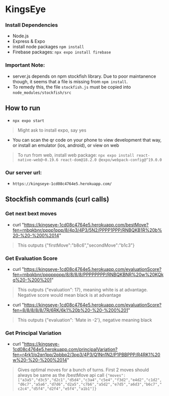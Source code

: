 # KingsEye

### Install Dependencies
- Node.js
- Express & Expo
- install node packages ```npm install```
- Firebase packages: ```npx expo install firebase```

### Important Note:
- server.js depends on npm stockfish library. Due to poor maintanence though, it seems that a file is missing from ```npm install```.
- To remedy this, the file ```stockfish.js``` must be copied into ```node_modules/stockfish/src```

## How to run
- ```npx expo start```
> Might ask to install expo, say yes
- You can scan the qr code on your phone to view development that way, or install an emulator (ios, android), or view on web
> To run from web, install web package: ```npx expo install react-native-web@~0.19.6 react-dom@18.2.0 @expo/webpack-config@^19.0.0```

### Our server url:
- ```https://kingseye-1cd08c4764e5.herokuapp.com/```

## Stockfish commands (curl calls)
### Get next bext moves
- curl "https://kingseye-1cd08c4764e5.herokuapp.com/bestMove?fen=rnbqkbnr/pppp1ppp/8/4p3/4P3/5N2/PPPP1PPP/RNBQKB1R%20b%20-%20-%200%2014"
> This outputs {"firstMove":"b8c6","secondMove":"b1c3"}

### Get Evaluation Score
- curl "https://kingseye-1cd08c4764e5.herokuapp.com/evaluationScore?fen=rnbqkbnr/pppppppp/8/8/8/8/PPPPPPPP/RNBQKBNR%20w%20KQkq%20-%200%201"
> This outputs {"evaluation": 17}, meaning white is at advantage. Negative score would mean black is at advantage

- curl "https://kingseye-1cd08c4764e5.herokuapp.com/evaluationScore?fen=8/8/8/8/8/7R/6RK/6k1%20b%20-%20-%200%201"
> This outputs {"evaluation": 'Mate in -2'}, negative meaning black

### Get Principal Variation
- curl "https://kingseye-1cd08c4764e5.herokuapp.com/principalVariation?fen=r4rk1/p2qn1pp/2pbbp2/3pp3/4P3/Q1Nn1N2/P1PBBPPP/R4RK1%20w%20-%20-%200%2014"
> Gives optimal moves for a bunch of turns. First 2 moves should always be same as the /bestMove api call
```{"moves":["a3a5","d3c5","d2c1","d5d4","c3a4","c5e4","f3d2","e4d2","c1d2","d6c7","a5a6","d7d6","d2a5","c7b6","a5d2","e7d5","a6d3","b6c7","c2c4","d5f4","d2f4","e5f4","a1b1"]}```